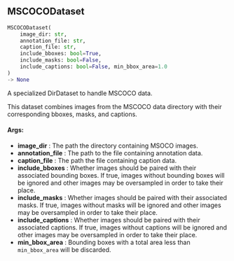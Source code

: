 ## MSCOCODataset
```python
MSCOCODataset(
	image_dir: str,
	annotation_file: str,
	caption_file: str,
	include_bboxes: bool=True,
	include_masks: bool=False,
	include_captions: bool=False, min_bbox_area=1.0
)
-> None
```
A specialized DirDataset to handle MSCOCO data.

This dataset combines images from the MSCOCO data directory with their corresponding bboxes, masks, and captions.


#### Args:

* **image_dir** :  The path the directory containing MSOCO images.
* **annotation_file** :  The path to the file containing annotation data.
* **caption_file** :  The path the file containing caption data.
* **include_bboxes** :  Whether images should be paired with their associated bounding boxes. If true, images without        bounding boxes will be ignored and other images may be oversampled in order to take their place.
* **include_masks** :  Whether images should be paired with their associated masks. If true, images without masks will        be ignored and other images may be oversampled in order to take their place.
* **include_captions** :  Whether images should be paired with their associated captions. If true, images without        captions will be ignored and other images may be oversampled in order to take their place.
* **min_bbox_area** :  Bounding boxes with a total area less than `min_bbox_area` will be discarded.